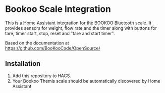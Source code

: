 # Bookoo Scale Integration

This is a Home Assistant integration for the BOOKOO Bluetooth scale. It provides sensors for weight, flow rate and the timer along with buttons for tare, timer start, stop, reset and "tare and start timer".

Based on the documentation at https://github.com/BooKooCode/OpenSource/

## Installation

1. Add this repository to HACS.
2. Your Bookoo Themis scale should be automatically discovered by Home Assistant
